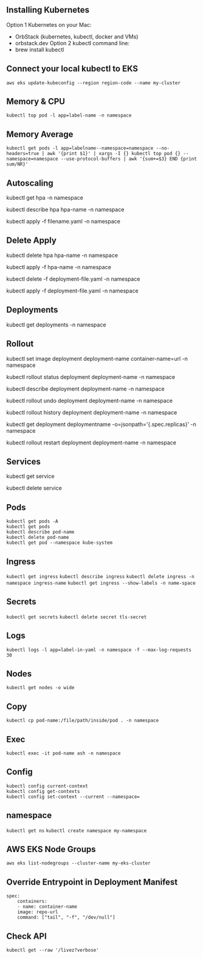 ## Installing Kubernetes 
Option 1 Kubernetes on your Mac:
- OrbStack (kubernetes, kubectl, docker and VMs)
- orbstack.dev
Option 2 kubectl command line:
- brew install kubectl

## Connect your local kubectl to EKS
`aws eks update-kubeconfig --region region-code --name my-cluster`

## Memory & CPU
`kubectl top pod -l app=label-name -n namespace`

## Memory Average
```
kubectl get pods -l app=labelname--namespace=namespace --no-headers=true | awk '{print $1}' | xargs -I {} kubectl top pod {} --namespace=namespace --use-protocol-buffers | awk '{sum+=$3} END {print sum/NR}'
```

## Autoscaling
kubectl get hpa -n namespace

kubectl describe hpa hpa-name -n namespace

kubectl apply -f filename.yaml -n namespace

## Delete Apply

kubectl delete hpa hpa-name -n namespace

kubectl apply -f hpa-name -n namespace

kubectl delete -f deployment-file.yaml -n namespace

kubectl apply -f deployment-file.yaml -n namespace

## Deployments

kubectl get deployments -n namespace

## Rollout

kubectl set image deployment deployment-name container-name=url -n namespace

kubectl rollout status deployment deployment-name -n namespace

kubectl describe deployment deployment-name -n namespace

kubectl rollout undo deployment deployment-name -n namespace

kubectl rollout history deployment deployment-name -n namespace

kubectl get deployment deploymentname -o=jsonpath='{.spec.replicas}' -n namespace

kubectl rollout restart deployment deployment-name -n namespace

## Services

kubectl get service

kubectl delete service <service-name>

## Pods
```
kubectl get pods -A
kubectl get pods
kubectl describe pod-name
kubectl delete pod-name
kubectl get pod --namespace kube-system
```

## Ingress
`kubectl get ingress`
`kubectl describe ingress`
`kubectl delete ingress -n namespace ingress-name`
`kubectl get ingress --show-labels -n name-space`

## Secrets
`kubectl get secrets`
`kubectl delete secret tls-secret`

## Logs
`kubectl logs -l app=label-in-yaml -n namespace -f --max-log-requests 30`

## Nodes 
`kubectl get nodes -o wide`

## Copy
`kubectl cp pod-name:/file/path/inside/pod . -n namespace`

## Exec
`kubectl exec -it pod-name ash -n namespace`

## Config
```
kubectl config current-context
kubectl config get-contexts 
kubectl config set-context --current --namespace=
```

## namespace 
`kubectl get ns`
`kubectl create namespace my-namespace`

## AWS EKS Node Groups
`aws eks list-nodegroups --cluster-name my-eks-cluster`

## Override Entrypoint in Deployment Manifest
```
spec:
    containers:
    - name: container-name
    image: repo-url
    command: ["tail", "-f", "/dev/null"]
```

## Check API 
`kubectl get --raw '/livez?verbose'`
